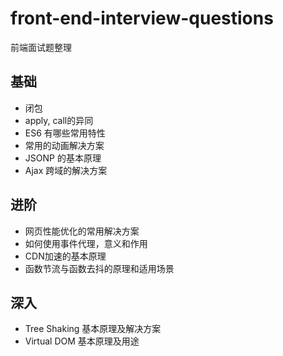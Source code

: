 # front-end-interview-questions
前端面试题整理

## 基础
- 闭包
- apply, call的异同
- ES6 有哪些常用特性
- 常用的动画解决方案
- JSONP 的基本原理
- Ajax 跨域的解决方案


## 进阶
- 网页性能优化的常用解决方案
- 如何使用事件代理，意义和作用
- CDN加速的基本原理
- 函数节流与函数去抖的原理和适用场景


## 深入
- Tree Shaking 基本原理及解决方案
- Virtual DOM 基本原理及用途

